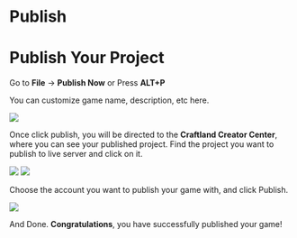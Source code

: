 # Publish

# Publish Your Project

Go to **File** -> **Publish Now** or Press **ALT+P**

You can customize game name, description, etc here.

<img src = "https://dl.dir.freefiremobile.com/common/OB46/CSH/OfficialWeb/Template/1-FFA/publish.png">

Once click publish, you will be directed to the **Craftland Creator Center**, where you can see your published project. Find the project you want to publish to live server and click on it.

<img src = "https://dl.dir.freefiremobile.com/common/OB46/CSH/OfficialWeb/Template/1-FFA/creator-center.png">

<img src = "https://dl.dir.freefiremobile.com/common/OB46/CSH/OfficialWeb/Template/1-FFA/creator-center-2.png">

Choose the account you want to publish your game with, and click Publish.

<img src = "https://dl.dir.freefiremobile.com/common/OB46/CSH/OfficialWeb/Template/1-FFA/creator-center-3.png">

And Done. **Congratulations**, you have successfully published your game!
